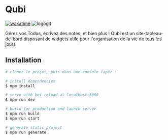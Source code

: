 # Qubi
[![wakatime](https://wakatime.com/badge/user/e899580e-fa64-43b1-b7da-112ac2579f6f/project/9177571f-143f-4f19-a5e6-aed2aa187f0d.svg)](https://wakatime.com/badge/user/e899580e-fa64-43b1-b7da-112ac2579f6f/project/9177571f-143f-4f19-a5e6-aed2aa187f0d)
![logogit](https://user-images.githubusercontent.com/44432694/137029357-fb4c6b9c-fb11-47df-9db6-11fe8caed52d.png)

Gérez vos Todos, écrivez des notes, et bien plus !
Qubi est un site-tableau-de-bord disposant de widgets utile pour l'organisation de la vie de tous les jours


## Installation

```bash
# clonez le projet, puis dans une console tapez :

# install dependencies
$ npm install

# serve with hot reload at localhost:3000
$ npm run dev

# build for production and launch server
$ npm run build
$ npm run start

# generate static project
$ npm run generate
```
